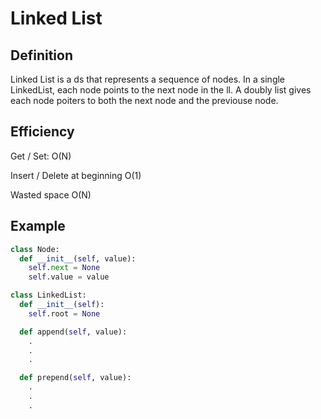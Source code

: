 # Linked List

## Definition

Linked List is a ds that represents a sequence of nodes. In a single LinkedList, each node points to the next node in the ll. A doubly list gives each node poiters to both the next node and the previouse node.

## Efficiency

Get / Set: O(N)

Insert / Delete at beginning O(1)

Wasted space O(N)

## Example

```python
class Node:
  def __init__(self, value):
    self.next = None
    self.value = value

class LinkedList:
  def __init__(self):
    self.root = None

  def append(self, value):
    .
    .
    .

  def prepend(self, value):
    .
    .
    .
```
